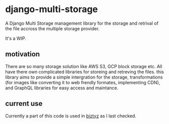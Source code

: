 # django-multi-storage

A Django Multi Storage management library for the storage and retrival of the file accross the multiple storage provider.

It's a WIP.

## motivation

There are so many storage solution like AWS S3, GCP block storage etc. All have there own complicated libraries for storeing and retreving the files. this library aims to provide a simple intergration for the storage, transformations (for images like converting it to web frendly formates, implementing CDN), and GraphQL libraries for easy access and maintance.

## current use

Currently a part of this code is used in [biztyz](biztyz.in) as I last checked.
